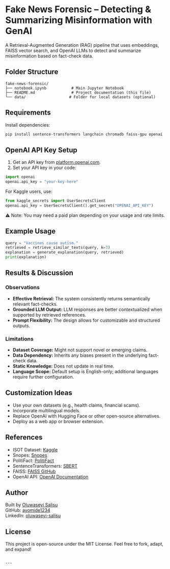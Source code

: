 # Fake News Forensic – Detecting & Summarizing Misinformation with GenAI

A Retrieval-Augmented Generation (RAG) pipeline that uses embeddings, FAISS vector search, and OpenAI LLMs to detect and summarize misinformation based on fact-check data.

## Folder Structure

```
fake-news-forensic/
├── notebook.ipynb           # Main Jupyter Notebook
├── README.md                # Project documentation (this file)
└── data/                   # Folder for local datasets (optional)
```

## Requirements

Install dependencies:

```bash
pip install sentence-transformers langchain chromadb faiss-gpu openai
```

## OpenAI API Key Setup

1. Get an API key from [platform.openai.com](https://platform.openai.com/).
2. Set your API key in your code:

```python
import openai
openai.api_key = "your-key-here"
```

For Kaggle users, use:
```python
from kaggle_secrets import UserSecretsClient
openai.api_key = UserSecretsClient().get_secret("OPENAI_API_KEY")
```

⚠️ Note: You may need a paid plan depending on your usage and rate limits.

## Example Usage

```python
query = "Vaccines cause autism."
retrieved = retrieve_similar_texts(query, k=3)
explanation = generate_explanation(query, retrieved)
print(explanation)
```

## Results & Discussion

### Observations

- **Effective Retrieval:** The system consistently returns semantically relevant fact-checks.
- **Grounded LLM Output:** LLM responses are better contextualized when supported by retrieved references.
- **Prompt Flexibility:** The design allows for customizable and structured outputs.

### Limitations

- **Dataset Coverage:** Might not support novel or emerging claims.
- **Data Dependency:** Inherits any biases present in the underlying fact-check data.
- **Static Knowledge:** Does not update in real time.
- **Language Scope:** Default setup is English-only; additional languages require further configuration.

## Customization Ideas

- Use your own datasets (e.g., health claims, financial scams).
- Incorporate multilingual models.
- Replace OpenAI with Hugging Face or other open-source alternatives.
- Deploy as a web app or browser extension.

## References

- ISOT Dataset: [Kaggle](https://www.kaggle.com/datasets/clmentbisaillon/fake-and-real-news-dataset)
- Snopes: [Snopes](https://www.snopes.com/)
- PolitiFact: [PolitiFact](https://www.politifact.com/)
- SentenceTransformers: [SBERT](https://www.sbert.net/)
- FAISS: [FAISS GitHub](https://github.com/facebookresearch/faiss)
- OpenAI API: [OpenAI Documentation](https://platform.openai.com/docs/introduction)

## Author

Built by [Oluwaseyi Salisu](https://oluwaseyisalisu.com)  
GitHub: [ayomide1234](https://github.com/iiamSeyi)  
LinkedIn: [oluwaseyi-salisu](https://www.linkedin.com/in/oluwaseyi-salisu/)

## License

This project is open-source under the MIT License. Feel free to fork, adapt, and expand!
```

---







